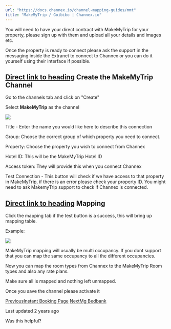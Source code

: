 ```yaml
---
url: "https://docs.channex.io/channel-mapping-guides/mmt"
title: "MakeMyTrip / Goibibo | Channex.io"
---
```


You will need to have your direct contract with MakeMyTrip for your property, please sign up with them and upload all your details and images etc.

Once the property is ready to connect please ask the support in the messaging inside the Extranet to connect to Channex or you can do it yourself using their interface if possible.

## [Direct link to heading](https://docs.channex.io/channel-mapping-guides/mmt\#create-the-makemytrip-channel)    Create the MakeMyTrip Channel

Go to the channels tab and click on "Create"

Select **MakeMyTrip** as the channel

![](https://docs.channex.io/~gitbook/image?url=https%3A%2F%2F2514252617-files.gitbook.io%2F%7E%2Ffiles%2Fv0%2Fb%2Fgitbook-x-prod.appspot.com%2Fo%2Fspaces%252F-LWLG7_BCMgWd3mn6DYg%252Fuploads%252FbvS3ytKzIjgxUsQX7rgS%252FScreenshot%25202023-05-29%2520at%252012.04.07.png%3Falt%3Dmedia%26token%3D1c3daecb-9967-4993-b369-4b113c2efe6c&width=768&dpr=4&quality=100&sign=d232d633&sv=2)

Title - Enter the name you would like here to describe this connection

Group: Choose the correct group of which property you need to connect.

Property: Choose the property you wish to connect from Channex

Hotel ID: This will be the MakeMyTrip Hotel ID

Access token: They will provide this when you connect Channex

Test Connection - This button will check if we have access to that property in MakeMyTrip, if there is an error please check your property ID. You might need to ask MakemyTrip support to check if Channex is connected.

## [Direct link to heading](https://docs.channex.io/channel-mapping-guides/mmt\#mapping)    Mapping

Click the mapping tab if the test button is a success, this will bring up mapping table.

Example:

![](https://docs.channex.io/~gitbook/image?url=https%3A%2F%2F2514252617-files.gitbook.io%2F%7E%2Ffiles%2Fv0%2Fb%2Fgitbook-x-prod.appspot.com%2Fo%2Fspaces%252F-LWLG7_BCMgWd3mn6DYg%252Fuploads%252FeE2n9nX1ZuTwsistu1aK%252FScreenshot%25202023-05-29%2520at%252012.05.32.png%3Falt%3Dmedia%26token%3D15b5905c-7b26-45cf-aaab-4c51513e2e69&width=768&dpr=4&quality=100&sign=c04a7b97&sv=2)

MakeMyTrip mapping will usually be multi occupancy. If you dont support that you can map the same occupancy to all the different occupancies.

Now you can map the room types from Channex to the MakeMyTrip Room types and also any rate plans.

Make sure all is mapped and nothing left unmapped.

Once you save the channel please activate it

[PreviousInstant Booking Page](https://docs.channex.io/channel-mapping-guides/instant-booking-page) [NextMg Bedbank](https://docs.channex.io/channel-mapping-guides/mg)

Last updated 2 years ago

Was this helpful?